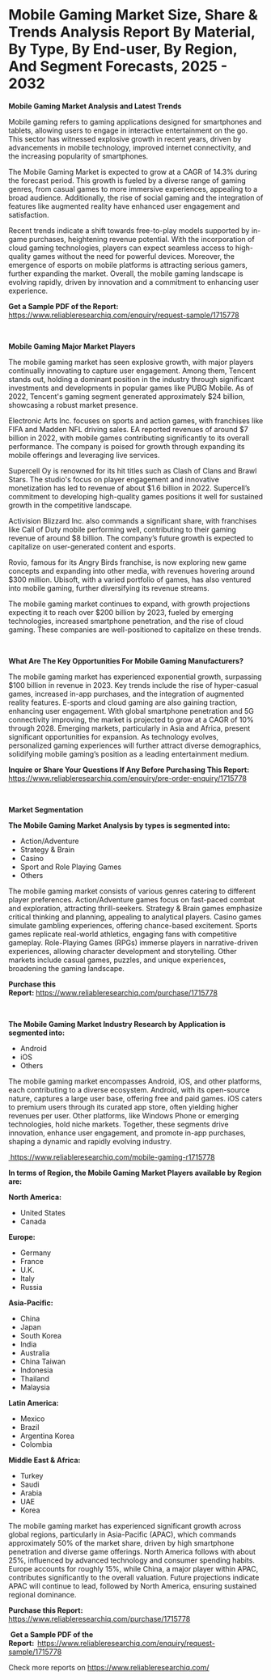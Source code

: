 <p><h1>Mobile Gaming Market Size, Share & Trends Analysis Report By Material, By Type, By End-user, By Region, And Segment Forecasts, 2025 - 2032</h1></p><p><strong>Mobile Gaming Market Analysis and Latest Trends</strong></p>
<p><p>Mobile gaming refers to gaming applications designed for smartphones and tablets, allowing users to engage in interactive entertainment on the go. This sector has witnessed explosive growth in recent years, driven by advancements in mobile technology, improved internet connectivity, and the increasing popularity of smartphones. </p><p>The Mobile Gaming Market is expected to grow at a CAGR of 14.3% during the forecast period. This growth is fueled by a diverse range of gaming genres, from casual games to more immersive experiences, appealing to a broad audience. Additionally, the rise of social gaming and the integration of features like augmented reality have enhanced user engagement and satisfaction.</p><p>Recent trends indicate a shift towards free-to-play models supported by in-game purchases, heightening revenue potential. With the incorporation of cloud gaming technologies, players can expect seamless access to high-quality games without the need for powerful devices. Moreover, the emergence of esports on mobile platforms is attracting serious gamers, further expanding the market. Overall, the mobile gaming landscape is evolving rapidly, driven by innovation and a commitment to enhancing user experience.</p></p>
<p><strong>Get a Sample PDF of the Report:&nbsp;</strong> <a href="https://www.reliableresearchiq.com/enquiry/request-sample/1715778?utm_campaign=3513&utm_medium=2&utm_source=Github&utm_content=ia&utm_term=28032025&utm_id=mobile-gaming">https://www.reliableresearchiq.com/enquiry/request-sample/1715778</a></p>
<p>&nbsp;</p>
<p><strong>Mobile Gaming Major Market Players</strong></p>
<p><p>The mobile gaming market has seen explosive growth, with major players continually innovating to capture user engagement. Among them, Tencent stands out, holding a dominant position in the industry through significant investments and developments in popular games like PUBG Mobile. As of 2022, Tencent's gaming segment generated approximately $24 billion, showcasing a robust market presence.</p><p>Electronic Arts Inc. focuses on sports and action games, with franchises like FIFA and Madden NFL driving sales. EA reported revenues of around $7 billion in 2022, with mobile games contributing significantly to its overall performance. The company is poised for growth through expanding its mobile offerings and leveraging live services.</p><p>Supercell Oy is renowned for its hit titles such as Clash of Clans and Brawl Stars. The studio's focus on player engagement and innovative monetization has led to revenue of about $1.6 billion in 2022. Supercell’s commitment to developing high-quality games positions it well for sustained growth in the competitive landscape.</p><p>Activision Blizzard Inc. also commands a significant share, with franchises like Call of Duty mobile performing well, contributing to their gaming revenue of around $8 billion. The company’s future growth is expected to capitalize on user-generated content and esports.</p><p>Rovio, famous for its Angry Birds franchise, is now exploring new game concepts and expanding into other media, with revenues hovering around $300 million. Ubisoft, with a varied portfolio of games, has also ventured into mobile gaming, further diversifying its revenue streams.</p><p>The mobile gaming market continues to expand, with growth projections expecting it to reach over $200 billion by 2023, fueled by emerging technologies, increased smartphone penetration, and the rise of cloud gaming. These companies are well-positioned to capitalize on these trends.</p></p>
<p>&nbsp;</p>
<p><strong>What Are The Key Opportunities For Mobile Gaming Manufacturers?</strong></p>
<p><p>The mobile gaming market has experienced exponential growth, surpassing $100 billion in revenue in 2023. Key trends include the rise of hyper-casual games, increased in-app purchases, and the integration of augmented reality features. E-sports and cloud gaming are also gaining traction, enhancing user engagement. With global smartphone penetration and 5G connectivity improving, the market is projected to grow at a CAGR of 10% through 2028. Emerging markets, particularly in Asia and Africa, present significant opportunities for expansion. As technology evolves, personalized gaming experiences will further attract diverse demographics, solidifying mobile gaming’s position as a leading entertainment medium.</p></p>
<p><strong>Inquire or Share Your Questions If Any Before Purchasing This Report:</strong> <a href="https://www.reliableresearchiq.com/enquiry/pre-order-enquiry/1715778?utm_campaign=3513&utm_medium=2&utm_source=Github&utm_content=ia&utm_term=28032025&utm_id=mobile-gaming">https://www.reliableresearchiq.com/enquiry/pre-order-enquiry/1715778</a></p>
<p>&nbsp;</p>
<p><strong>Market Segmentation</strong></p>
<p><strong>The Mobile Gaming Market Analysis by types is segmented into:</strong></p>
<p><ul><li>Action/Adventure</li><li>Strategy & Brain</li><li>Casino</li><li>Sport and Role Playing Games</li><li>Others</li></ul></p>
<p><p>The mobile gaming market consists of various genres catering to different player preferences. Action/Adventure games focus on fast-paced combat and exploration, attracting thrill-seekers. Strategy & Brain games emphasize critical thinking and planning, appealing to analytical players. Casino games simulate gambling experiences, offering chance-based excitement. Sports games replicate real-world athletics, engaging fans with competitive gameplay. Role-Playing Games (RPGs) immerse players in narrative-driven experiences, allowing character development and storytelling. Other markets include casual games, puzzles, and unique experiences, broadening the gaming landscape.</p></p>
<p><strong>Purchase this Report:&nbsp;</strong><a href="https://www.reliableresearchiq.com/purchase/1715778?utm_campaign=3513&utm_medium=2&utm_source=Github&utm_content=ia&utm_term=28032025&utm_id=mobile-gaming">https://www.reliableresearchiq.com/purchase/1715778</a></p>
<p>&nbsp;</p>
<p><strong>The Mobile Gaming Market Industry Research by Application is segmented into:</strong></p>
<p><ul><li>Android</li><li>iOS</li><li>Others</li></ul></p>
<p><p>The mobile gaming market encompasses Android, iOS, and other platforms, each contributing to a diverse ecosystem. Android, with its open-source nature, captures a large user base, offering free and paid games. iOS caters to premium users through its curated app store, often yielding higher revenues per user. Other platforms, like Windows Phone or emerging technologies, hold niche markets. Together, these segments drive innovation, enhance user engagement, and promote in-app purchases, shaping a dynamic and rapidly evolving industry.</p></p>
<p><a href="https://www.reliableresearchiq.com/mobile-gaming-r1715778?utm_campaign=3513&utm_medium=2&utm_source=Github&utm_content=ia&utm_term=28032025&utm_id=mobile-gaming">&nbsp;https://www.reliableresearchiq.com/mobile-gaming-r1715778</a></p>
<p><strong>In terms of Region, the Mobile Gaming Market Players available by Region are:</strong></p>
<p>
    <p> <strong> North America: </strong>
        <ul>
            <li>United States</li>
            <li>Canada</li>
        </ul>
        </p> 
    <p> <strong> Europe: </strong>
        <ul>
            <li>Germany</li>
            <li>France</li>
            <li>U.K.</li>
            <li>Italy</li>
            <li>Russia</li>
        </ul>
        </p> 
    <p> <strong> Asia-Pacific: </strong>
        <ul>
            <li>China</li>
            <li>Japan</li>
            <li>South Korea</li>
            <li>India</li>
            <li>Australia</li>
            <li>China Taiwan</li>
            <li>Indonesia</li>
            <li>Thailand</li>
            <li>Malaysia</li>
        </ul>
        </p> 
    <p> <strong> Latin America: </strong>
        <ul>
            <li>Mexico</li>
            <li>Brazil</li>
            <li>Argentina Korea</li>
            <li>Colombia</li>
        </ul>
        </p> 
    <p> <strong> Middle East & Africa: </strong>
        <ul>
            <li>Turkey</li>
            <li>Saudi</li>
            <li>Arabia</li>
            <li>UAE</li>
            <li>Korea</li>
        </ul>
    </p>
    </p>
<p><p>The mobile gaming market has experienced significant growth across global regions, particularly in Asia-Pacific (APAC), which commands approximately 50% of the market share, driven by high smartphone penetration and diverse game offerings. North America follows with about 25%, influenced by advanced technology and consumer spending habits. Europe accounts for roughly 15%, while China, a major player within APAC, contributes significantly to the overall valuation. Future projections indicate APAC will continue to lead, followed by North America, ensuring sustained regional dominance.</p></p>
<p><strong>Purchase this Report: </strong><a href="https://www.reliableresearchiq.com/purchase/1715778?utm_campaign=3513&utm_medium=2&utm_source=Github&utm_content=ia&utm_term=28032025&utm_id=mobile-gaming">https://www.reliableresearchiq.com/purchase/1715778</a></p>
<p>&nbsp;<strong>Get a Sample PDF of the Report:&nbsp;&nbsp;</strong><a href="https://www.reliableresearchiq.com/enquiry/request-sample/1715778?utm_campaign=3513&utm_medium=2&utm_source=Github&utm_content=ia&utm_term=28032025&utm_id=mobile-gaming">https://www.reliableresearchiq.com/enquiry/request-sample/1715778</a></p>
<p><strong></strong></p>
<p>Check more reports on <a href="https://www.reliableresearchiq.com/?utm_campaign=3513&utm_medium=2&utm_source=Github&utm_content=ia&utm_term=28032025&utm_id=mobile-gaming">https://www.reliableresearchiq.com/</a></p>